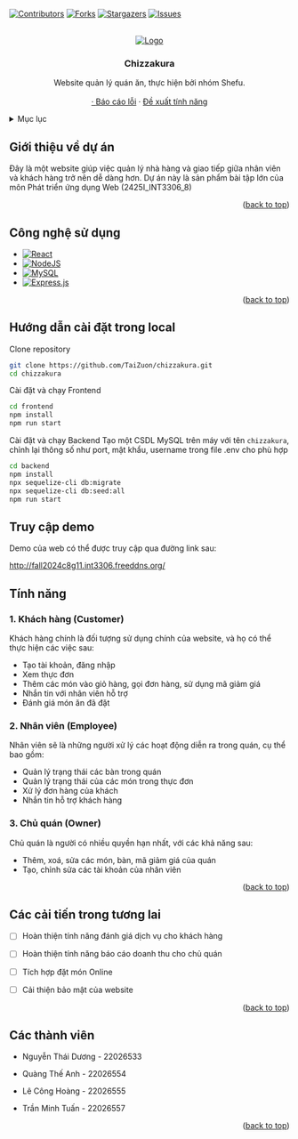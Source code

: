 <!-- Improved compatibility of back to top link: See: https://github.com/othneildrew/Best-README-Template/pull/73 -->
<a name="readme-top"></a>
<!--
*** Thanks for checking out the Best-README-Template. If you have a suggestion
*** that would make this better, please fork the repo and create a pull request
*** or simply open an issue with the tag "enhancement".
*** Don't forget to give the project a star!
*** Thanks again! Now go create something AMAZING! :D
-->



<!-- PROJECT SHIELDS -->
<!--
*** I'm using markdown "reference style" links for readability.
*** Reference links are enclosed in brackets [ ] instead of parentheses ( ).
*** See the bottom of this document for the declaration of the reference variables
*** for contributors-url, forks-url, etc. This is an optional, concise syntax you may use.
*** https://www.markdownguide.org/basic-syntax/#reference-style-links
-->
[![Contributors][contributors-shield]][contributors-url]
[![Forks][forks-shield]][forks-url]
[![Stargazers][stars-shield]][stars-url]
[![Issues][issues-shield]][issues-url]



<!-- PROJECT LOGO -->
<br />
<div align="center">
  <a href="https://github.com/TaiZuon/chizzakura">
    <img src="https://i.imgur.com/xdWgAxc.png" alt="Logo">
  </a>

<h3 align="center">Chizzakura</h3>

  <p align="center">
    Website quản lý quán ăn, thực hiện bởi nhóm Shefu.
    <br />
    <br />
    <a href="http://fall2024c8g11.int3306.freeddns.org/"View Demo</a>
    ·
    <a href="https://github.com/TaiZuon/chizzakura/issues">Báo cáo lỗi</a>
    ·
    <a href="https://github.com/TaiZuon/chizzakura/issues">Đề xuất tính năng</a>
  </p>
</div>



<!-- TABLE OF CONTENTS -->
<details>
  <summary>Mục lục</summary>
  <ol>
    <li>
      <a href="#introduction">Giới thiệu về dự án</a>
    </li>
    <li>
      <a href="#technology">Công nghệ sử dụng</a>
    </li>
    <li><a href="#installation">Hướng dẫn cài đặt trong local</a></li>
    <li><a href="#demo">Truy cập Demo</a></li>
    <li><a href="#features">Tính năng</a></li>
    <li><a href="#roadmap">Các cải tiến trong tương lai</a></li>
    <li><a href="#members">Các thành viên và đóng góp</a></li>
  </ol>
</details>



<!-- ABOUT THE PROJECT -->
<a name="introduction"></a>
## Giới thiệu về dự án

Đây là một website giúp việc quản lý nhà hàng và giao tiếp giữa nhân viên và khách hàng trở nên dễ dàng hơn. Dự án này là sản phẩm bài tập lớn của môn Phát triển ứng dụng Web (2425I_INT3306_8)

<p align="right">(<a href="#readme-top">back to top</a>)</p>


<a name="technology"></a>
## Công nghệ sử dụng

* [![React](https://img.shields.io/badge/React-%2320232a.svg?logo=react&logoColor=%2361DAFB)](#)
* [![NodeJS](https://img.shields.io/badge/Node.js-6DA55F?logo=node.js&logoColor=white)](#)
* [![MySQL](https://img.shields.io/badge/MySQL-4479A1?logo=mysql&logoColor=fff)](#)
* [![Express.js](https://img.shields.io/badge/Express.js-%23404d59.svg?logo=express&logoColor=%2361DAFB)](#)


<p align="right">(<a href="#readme-top">back to top</a>)</p>

<a name="installation"></a>
## Hướng dẫn cài đặt trong local

Clone repository
```sh
git clone https://github.com/TaiZuon/chizzakura.git
cd chizzakura
```
Cài đặt và chạy Frontend
```sh
cd frontend
npm install
npm run start
```
Cài đặt và chạy Backend
Tạo một CSDL MySQL trên máy với tên `chizzakura`, chỉnh lại thông số như port, mật khẩu, username trong file .env cho phù hợp
```sh
cd backend
npm install
npx sequelize-cli db:migrate
npx sequelize-cli db:seed:all
npm run start
```

<a name="demo"></a>
## Truy cập demo

Demo của web có thể được truy cập qua đường link sau:

http://fall2024c8g11.int3306.freeddns.org/


<!-- USAGE EXAMPLES -->
<a name="features"></a>
## Tính năng

### 1. Khách hàng (Customer)

Khách hàng chính là đối tượng sử dụng chính của website, và họ có thể thực hiện các việc sau:
- Tạo tài khoản, đăng nhập
- Xem thực đơn
- Thêm các món vào giỏ hàng, gọi đơn hàng, sử dụng mã giảm giá
- Nhắn tin với nhân viên hỗ trợ
- Đánh giá món ăn đã đặt

### 2. Nhân viên (Employee)

Nhân viên sẽ là những người xử lý các hoạt động diễn ra trong quán, cụ thể bao gồm:

- Quản lý trạng thái các bàn trong quán
- Quản lý trạng thái của các món trong thực đơn
- Xử lý đơn hàng của khách
- Nhắn tin hỗ trợ khách hàng

### 3. Chủ quán (Owner)

Chủ quán là người có nhiều quyền hạn nhất, với các khả năng sau:

- Thêm, xoá, sửa các món, bàn, mã giảm giá của quán
- Tạo, chỉnh sửa các tài khoản của nhân viên

<p align="right">(<a href="#readme-top">back to top</a>)</p>



<!-- ROADMAP -->
<a name="roadmap"></a>
## Các cải tiến trong tương lai

- [ ] Hoàn thiện tính năng đánh giá dịch vụ cho khách hàng
- [ ] Hoàn thiện tính năng báo cáo doanh thu cho chủ quán
- [ ] Tích hợp đặt món Online
- [ ] Cải thiện bảo mật của website


<p align="right">(<a href="#readme-top">back to top</a>)</p>

<!-- CONTACT -->
<a name="members"></a>
## Các thành viên

+ Nguyễn Thái Dương - 22026533

+ Quàng Thế Anh - 22026554

+ Lê Công Hoàng - 22026555

+ Trần Minh Tuấn - 22026557

<p align="right">(<a href="#readme-top">back to top</a>)</p>


<!-- MARKDOWN LINKS & IMAGES -->
<!-- https://www.markdownguide.org/basic-syntax/#reference-style-links -->
[contributors-shield]: https://img.shields.io/github/contributors/TaiZuon/chizzakura.svg?style=for-the-badge
[contributors-url]: https://github.com/TaiZuon/chizzakura/graphs/contributors
[forks-shield]: https://img.shields.io/github/forks/TaiZuon/chizzakura.svg?style=for-the-badge
[forks-url]: https://github.com/TaiZuon/chizzakura/network/members
[stars-shield]: https://img.shields.io/github/stars/TaiZuon/chizzakura.svg?style=for-the-badge
[stars-url]: https://github.com/TaiZuon/chizzakura/stargazers
[issues-shield]: https://img.shields.io/github/issues/TaiZuon/chizzakura.svg?style=for-the-badge
[issues-url]: https://github.com/TaiZuon/chizzakura/issues
[React.js]: https://img.shields.io/badge/React-20232A?style=for-the-badge&logo=react&logoColor=61DAFB
[React-url]: https://reactjs.org/
